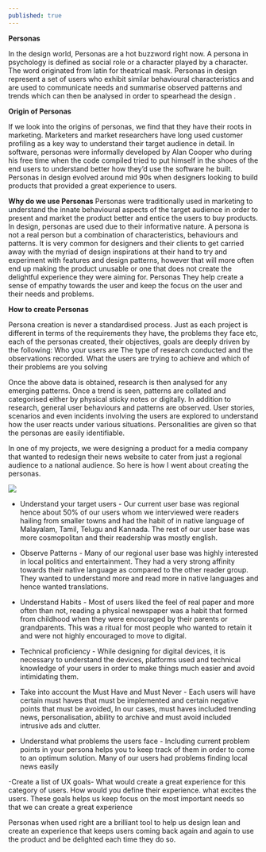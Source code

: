 ```yaml
---
published: true
---
```




**Personas**

In the design world, Personas are a hot buzzword right now. A persona in psychology is defined as social role or a character played by a character. The word originated from latin for theatrical mask. 
Personas in design represent a set of users who exhibit similar behavioural characteristics and are used to communicate needs and summarise observed patterns and trends which can then be analysed in order to spearhead the design .

**Origin of Personas**

If we look into the origins of personas, we find that they have their roots in marketing. Marketers  and market researchers have long used customer profiling as a key way to understand their target audience in detail. In software, personas were informally developed by Alan Cooper who during his free time when the code compiled tried to put himself in the shoes of the end users to understand better how they’d use the software he built. Personas in design evolved around mid 90s when designers looking to build products that provided a great experience to users.

**Why do we use Personas**
Personas were traditionally used in marketing to understand the innate behavioural aspects of the target audience in order to present and market the product better and entice the users to buy products. In design, personas are used due to their informative nature. A persona is not a real person but a combination of characteristics, behaviours and patterns. It is very common for designers and their clients to get carried away with the myriad of design inspirations at their hand to try and experiment with features and design patterns, however that will more often end up making the product unusable or one that does not create the delightful experience they were aiming for. Personas They help create a sense of empathy towards the user and keep the focus on the user and their needs and problems. 

**How to create Personas**

Persona creation is never a standardised process. Just as each project is different in terms of the requirements they have, the problems  they face etc, each of the personas created, their objectives, goals are deeply driven by the following:
Who your users are
The type of research conducted and the observations recorded.
What the users are trying to achieve and which of their problems are you solving	

Once the above data is obtained, research is then analysed for any emerging patterns. Once a trend is seen, patterns are collated and categorised either by physical sticky notes or digitally. In addition to research, general user behaviours and patterns are observed. User stories, scenarios and even incidents involving the users are explored to understand how the user reacts under various situations. Personalities are given so that the personas are easily identifiable.


In one of my projects, we were designing a product for a media company that wanted to redesign their news website to cater from just a regional audience to a national audience. So here is how I went about creating the personas.

![]({{site.baseurl}}//Screenshot%202016-01-07%2013.14.33.png)

- Understand your target users - Our current user base was regional hence about 50% of our users whom we interviewed were readers hailing from smaller towns and had the habit of in native language of Malayalam, Tamil, Telugu and Kannada. The rest of our user base was more cosmopolitan and their readership was mostly english. 

- Observe Patterns - Many of our regional user base was highly interested in local politics and entertainment. They had a very strong affinity towards their native language as compared to the other reader group. They wanted to understand more and read more in native languages and hence wanted translations.

- Understand Habits - Most of users liked the feel of real paper and more often than not, reading a physical newspaper was a habit that formed from childhood when they were encouraged by their parents or grandparents. This was a ritual for most people who wanted to retain it and were not highly encouraged to move to digital. 

- Technical proficiency - While designing for digital devices, it is necessary to understand the devices, platforms used and technical knowledge of your users in order to make things much easier and avoid intimidating them.

- Take into account the Must Have and Must Never - Each users will have certain must haves that must be implemented and certain negative points that must be avoided, In our cases, must haves included trending news, personalisation, ability to archive and must avoid included intrusive ads and clutter.

- Understand what problems the users face - Including current problem points in your persona helps you to keep track of them in order to come to an optimum solution. Many of our users had problems finding local news easily


-Create a list of UX goals- What would create a great experience for this category of users. How would you define their experience. what excites the users. These goals helps us keep focus on the most important needs so that we can create a great experience


Personas when used right are a brilliant tool to help us design lean and create an experience that keeps users coming back again and again to use the product and be delighted each time they do so.
